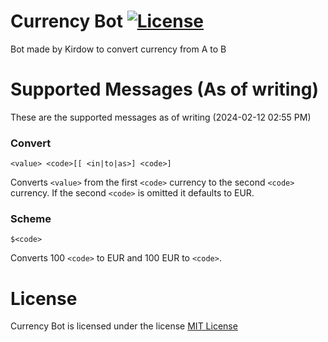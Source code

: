 # Currency Bot [![License](https://img.shields.io/github/license/Kirdow/CurrencyBot.svg)](https://github.com/Kirdow/CurrencyBot/blob/master/LICENSE)
Bot made by Kirdow to convert currency from A to B

# Supported Messages (As of writing)
These are the supported messages as of writing (2024-02-12 02:55 PM)

### Convert
```
<value> <code>[[ <in|to|as>] <code>]
```
Converts ``<value>`` from the first ``<code>`` currency to the second ``<code>`` currency. If the second ``<code>`` is omitted it defaults to EUR.

### Scheme
```
$<code>
```
Converts 100 ``<code>`` to EUR and 100 EUR to ``<code>``.

# License
Currency Bot is licensed under the license [MIT License](https://github.com/Kirdow/CurrencyBot/blob/master/LICENSE)
